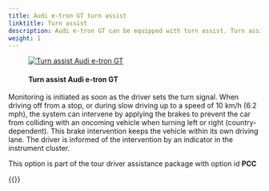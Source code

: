 ```yaml
---
title: Audi e-tron GT turn assist
linktitle: Turn assist
description: Audi e-tron GT can be equipped with turn assist. Turn assist monitors the road lane with oncoming traffic by means of radar sensors, the front camera and, in certain models, a laser scanner.
weight: 1
---
```



<!-- markdownlint-disable MD033 -->
<figure>
    <a href="https://media.electrichasgoneaudi.net/multimedia/models/e-tron/technology/drivingassistance/turnassist/turnassist.jpg">
        <img src="https://media.electrichasgoneaudi.net/multimedia/models/e-tron/technology/drivingassistance/turnassist/turnassists.jpg"
        class="img-fluid" alt="Turn assist Audi e-tron GT" title="Turn assist Audi e-tron GT">
    </a>
    <figcaption><h4>Turn assist Audi e-tron GT</h4></figcaption>
</figure>

 Monitoring is initiated as soon as the driver sets the turn signal. When driving off from a stop, or during slow driving up to a speed of 10 km/h (6.2 mph), the system can intervene by applying the brakes to prevent the car from colliding with an oncoming vehicle when turning left or right (country-dependent). This brake intervention keeps the vehicle within its own driving lane. The driver is informed of the intervention by an indicator in the instrument cluster.

This option is part of the tour driver assistance package with option id **PCC**

{{<children description="true" />}}
